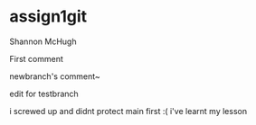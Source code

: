 # assign1git
Shannon McHugh

First comment

newbranch's comment~

edit for testbranch


i screwed up and didnt protect main first :( i've learnt my lesson
